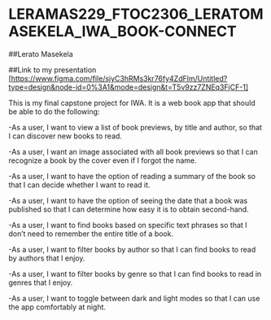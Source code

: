# LERAMAS229_FTOC2306_LERATOMASEKELA_IWA_BOOK-CONNECT

##Lerato Masekela

##Link to my presentation 
[https://www.figma.com/file/sjyC3hRMs3kr76fy4ZdFlm/Untitled?type=design&node-id=0%3A1&mode=design&t=T5v9zz7ZNEq3FjCF-1]

This is my final capstone project for IWA. It is a web book app that should be able to do the following:

-As a user, I want to view a list of book previews, by title and author, so that I can discover new books to read.

-As a user, I want an image associated with all book previews so that I can recognize a book by the cover even if I forgot the name.

-As a user, I want to have the option of reading a summary of the book so that I can decide whether I want to read it.

-As a user, I want to have the option of seeing the date that a book was published so that I can determine how easy it is to obtain second-hand.

-As a user, I want to find books based on specific text phrases so that I don’t need to remember the entire title of a book.

-As a user, I want to filter books by author so that I can find books to read by authors that I enjoy.

-As a user, I want to filter books by genre so that I can find books to read in genres that I enjoy.

-As a user, I want to toggle between dark and light modes so that I can use the app comfortably at night.
